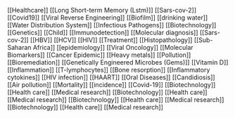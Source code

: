 [[Healthcare]]
[[Long Short-term Memory (Lstm)]]
[[Sars-cov-2]]
[[Covid19]]
[[Viral Reverse Engineering]]
[[Biofilm]]
[[drinking water]]
[[Water Distribution System]]
[[Infectious Pathogens]]
[[Biotechnology]]
[[Genetics]]
[[Child]]
[[Immunodetection]]
[[Molecular diagnosis]]
[[Sars-cov-2]]
[[HBV]]
[[HCV]]
[[HIV]]
[[Treatment]]
[[Histopathology]]
[[Sub-Saharan Africa]]
[[epidemiology]]
[[Viral Oncology]]
[[Molecular Biomarkers]]
[[Cancer Epidemic]]
[[Heavy metals]]
[[Pollution]]
[[Bioremediation]]
[[Genetically Engineered Microbes (Gems)]]
[[Vitamin D]]
[[Inflammation]]
[[T-lymphocytes]]
[[Bone resorption]]
[[Inflammatory cytokines]]
[[HIV infection]]
[[HAART]]
[[Oral Diseases]]
[[Candidiosis]]
[[Air pollution]]
[[Mortality]]
[[incidence]]
[[Covid-19]]
[[Biotechnology]]
[[Health care]]
[[Medical research]]
[[Biotechnology]]
[[Health care]]
[[Medical research]]
[[Biotechnology]]
[[Health care]]
[[Medical research]]
[[Biotechnology]]
[[Health care]]
[[Medical research]]
